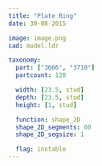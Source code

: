 ```yaml
---
title: "Plate Ring"
date: 30-08-2015

image: image.png
cad: model.ldr

taxonomy:
  part: ["3666", "3710"]
  partcount: 120

  width: [23.5, stud]
  depth: [23.5, stud]
  height: [1, stud]

  function: shape_2D
  shape_2D_segments: 60
  shape_2D_segsize: 1

  flag: instable
---
```

